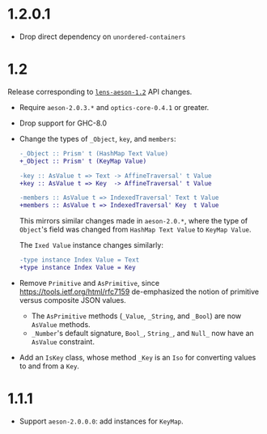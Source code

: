 # 1.2.0.1

* Drop direct dependency on `unordered-containers`

# 1.2

Release corresponding to [`lens-aeson-1.2`](https://hackage.haskell.org/package/lens-aeson-1.2)
API changes.

* Require `aeson-2.0.3.*` and `optics-core-0.4.1` or greater.
* Drop support for GHC-8.0
* Change the types of `_Object`, `key`, and `members`:

  ```diff
  -_Object :: Prism' t (HashMap Text Value)
  +_Object :: Prism' t (KeyMap Value)

  -key :: AsValue t => Text -> AffineTraversal' t Value
  +key :: AsValue t => Key  -> AffineTraversal' t Value

  -members :: AsValue t => IndexedTraversal' Text t Value
  +members :: AsValue t => IndexedTraversal' Key  t Value
  ```

  This mirrors similar changes made in `aeson-2.0.*`, where the type of
  `Object`'s field was changed from `HashMap Text Value` to `KeyMap Value`.

  The `Ixed Value` instance changes similarly:

  ```diff
  -type instance Index Value = Text
  +type instance Index Value = Key
  ```
* Remove `Primitive` and `AsPrimitive`, since https://tools.ietf.org/html/rfc7159
  de-emphasized the notion of primitive versus composite JSON values.
  * The `AsPrimitive` methods (`_Value`, `_String`, and `_Bool`) are now
    `AsValue` methods.
  * `_Number`'s default signature, `Bool_`, `String_`, and `Null_` now have an
    `AsValue` constraint.
* Add an `IsKey` class, whose method `_Key` is an `Iso` for converting values
  to and from a `Key`.

# 1.1.1

- Support `aeson-2.0.0.0`: add instances for `KeyMap`.
